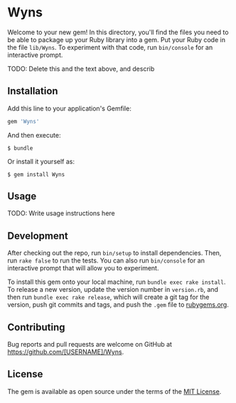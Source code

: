 # Wyns

Welcome to your new gem! In this directory, you'll find the files you need to be able to package up your Ruby library into a gem. Put your Ruby code in the file `lib/Wyns`. To experiment with that code, run `bin/console` for an interactive prompt.

TODO: Delete this and the text above, and describ

## Installation

Add this line to your application's Gemfile:



```ruby
gem 'Wyns'
```

And then execute:

    $ bundle

Or install it yourself as:

    $ gem install Wyns

## Usage

TODO: Write usage instructions here

## Development

After checking out the repo, run `bin/setup` to install dependencies. Then, run `rake false` to run the tests. You can also run `bin/console` for an interactive prompt that will allow you to experiment.

To install this gem onto your local machine, run `bundle exec rake install`. To release a new version, update the version number in `version.rb`, and then run `bundle exec rake release`, which will create a git tag for the version, push git commits and tags, and push the `.gem` file to [rubygems.org](https://rubygems.org).

## Contributing

Bug reports and pull requests are welcome on GitHub at https://github.com/[USERNAME]/Wyns.


## License

The gem is available as open source under the terms of the [MIT License](http://opensource.org/licenses/MIT).

